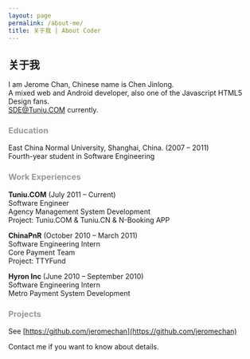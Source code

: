 ```yaml
---
layout: page
permalink: /about-me/
title: 关于我 | About Coder
---
```

## 关于我
I am Jerome Chan, Chinese name is Chen Jinlong.  
A mixed web and Android developer, also one of the Javascript HTML5 Design fans.  
SDE@Tuniu.COM currently.

### <font color="#999999">Education</font>
East China Normal University, Shanghai, China. (2007 – 2011)  
Fourth-year student in Software Engineering  

### <font color="#999999">Work Experiences</font>
**<font>Tuniu.COM</font>** (July 2011 – Current)  
Software Engineer  
Agency Management System Development  
Project: Tuniu.COM & Tuniu.CN & N-Booking APP  

**<font>ChinaPnR</font>** (October 2010 – March 2011)  
Software Engineering Intern  
Core Payment Team  
Project: TTYFund  

**<font>Hyron Inc</font>** (June 2010 – September 2010)  
Software Engineering Intern  
Metro Payment System Development  

### <font color="#999999">Projects</font>
See [https://github.com/jeromechan](https://github.com/jeromechan)

Contact me if you want to know about details.